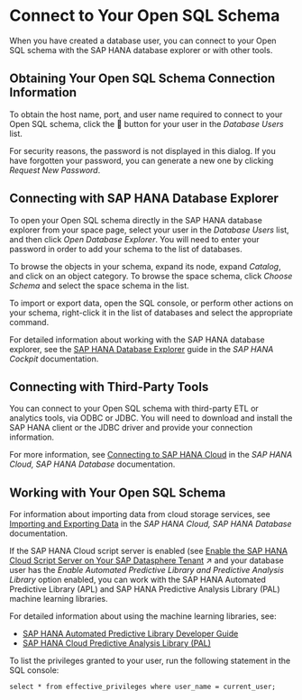 <!-- loiob78ad208f8c4494489aabf97284679b6 -->

<link rel="stylesheet" type="text/css" href="../../css/sap-icons.css"/>

# Connect to Your Open SQL Schema

When you have created a database user, you can connect to your Open SQL schema with the SAP HANA database explorer or with other tools.



<a name="loiob78ad208f8c4494489aabf97284679b6__section_efv_nx1_btb"/>

## Obtaining Your Open SQL Schema Connection Information

To obtain the host name, port, and user name required to connect to your Open SQL schema, click the <span class="FPA-icons"></span> button for your user in the *Database Users* list.

For security reasons, the password is not displayed in this dialog. If you have forgotten your password, you can generate a new one by clicking *Request New Password*.



<a name="loiob78ad208f8c4494489aabf97284679b6__section_qqg_nx1_btb"/>

## Connecting with SAP HANA Database Explorer

To open your Open SQL schema directly in the SAP HANA database explorer from your space page, select your user in the *Database Users* list, and then click *Open Database Explorer*. You will need to enter your password in order to add your schema to the list of databases.

To browse the objects in your schema, expand its node, expand *Catalog*, and click on an object category. To browse the space schema, click *Choose Schema* and select the space schema in the list.

To import or export data, open the SQL console, or perform other actions on your schema, right-click it in the list of databases and select the appropriate command.

For detailed information about working with the SAP HANA database explorer, see the [SAP HANA Database Explorer](https://help.sap.com/docs/SAP_HANA_COCKPIT/e8d0ddfb84094942a9f90288cd6c05d3/7fa981c8f1b44196b243faeb4afb5793.html) guide in the *SAP HANA Cockpit* documentation.



<a name="loiob78ad208f8c4494489aabf97284679b6__section_tpz_px1_btb"/>

## Connecting with Third-Party Tools

You can connect to your Open SQL schema with third-party ETL or analytics tools, via ODBC or JDBC. You will need to download and install the SAP HANA client or the JDBC driver and provide your connection information.

For more information, see [Connecting to SAP HANA Cloud](https://help.sap.com/viewer/db19c7071e5f4101837e23f06e576495/latest/en-US/fc071cc431624642bfc09450fd84ca7e.html) in the *SAP HANA Cloud, SAP HANA Database* documentation.



<a name="loiob78ad208f8c4494489aabf97284679b6__section_kyr_k4p_btb"/>

## Working with Your Open SQL Schema

For information about importing data from cloud storage services, see [Importing and Exporting Data](https://help.sap.com/viewer/f9c5015e72e04fffa14d7d4f7267d897/latest/en-US/261937915fa5438ca545b8278b2979b7.html) in the *SAP HANA Cloud, SAP HANA Database* documentation.

If the SAP HANA Cloud script server is enabled \(see [Enable the SAP HANA Cloud Script Server on Your SAP Datasphere Tenant](https://help.sap.com/viewer/935116dd7c324355803d4b85809cec97/DEV_CURRENT/en-US/287194276a7d4d778ec98fdde5f61335.html "You can enable the SAP HANA Cloud script server on your SAP Datasphere tenant to access the SAP HANA Automated Predictive Library (APL) and SAP HANA Predictive Analysis Library (PAL) machine learning libraries.") :arrow_upper_right: and your database user has the *Enable Automated Predictive Library and Predictive Analysis Library* option enabled, you can work with the SAP HANA Automated Predictive Library \(APL\) and SAP HANA Predictive Analysis Library \(PAL\) machine learning libraries.

For detailed information about using the machine learning libraries, see:

-   [SAP HANA Automated Predictive Library Developer Guide](https://help.sap.com/viewer/7223667230cb471ea916200712a9c682/2101/en-US)
-   [SAP HANA Cloud Predictive Analysis Library \(PAL\)](https://help.sap.com/viewer/319d36de4fd64ac3afbf91b1fb3ce8de/2020_03_QRC/en-US/c9eeed704f3f4ec39441434db8a874ad.html)

To list the privileges granted to your user, run the following statement in the SQL console:

```
select * from effective_privileges where user_name = current_user;
```

